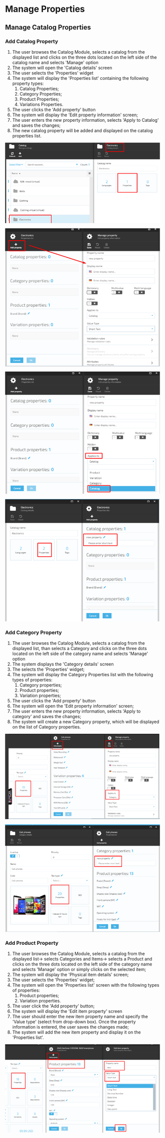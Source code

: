 # Manage Properties

## Manage Catalog Properties

### Add Catalog Property

1. The user browses the Catalog Module, selects a catalog from the displayed list and clicks on the three dots located on the left side of the catalog name and selects 'Manage' option
1. The system will open the 'Catalog details' screen
1. The user selects the 'Properties' widget
1. The system will display the 'Properties list' containing the following property types:
     1. Catalog Properties;
     1. Category Properties;
     1. Product Properties;
     1. Variations Properties.
1. The user clicks the 'Add property' button
1. The system will display the 'Edit property information' screen;
1. The user enters the new property information, selects 'Apply to Catalog' and saves the changes;
1. The new catalog property will be added and displayed on the catalog properties list.

![Fig. Catalog details](media/screen-catalog-details-properties.png)

![Fig. Add Catalog Property](media/screen-add-catalog-property.png)

![Fig. Property Applies to catalog](media/screen-property-applies-to-catalog.png)

![Fig. New Property Added](media/screen-new-catalog-property-added.png)

### Add Category Property

1. The user browses the Catalog Module, selects a catalog from the displayed list, than selects a Category and clicks on the three dots located on the left side of the category name and selects 'Manage' option
1. The system displays the 'Category details' screen
1. The selects the 'Properties' widget;
1. The system will display the Category Properties list with the following types of properties:
     1. Category properties;
     1. Product properties;
     1. Variation properties;
1. The user clicks the 'Add property' button
1. The system will open the 'Edit property information' screen;
1. The user enters the new property information, selects 'Apply to category' and saves the changes;
1. The system will create a new Category property, which will be displayed on the list of Category properties.

![Add Category Property](media/screen-add-category-property.png)

![New category Property added](media/screen-new-category-property-added.png)

### Add Product Property

1. The user browses the Catalog Module, selects a catalog from the displayed list-> selects  Categories and Items-> selects a Product and clicks on the three dots located on the left side of the category name and selects 'Manage' option or simply clicks on the selected item;
1. The system will display the 'Physical item details' screen;
1. The user selects the 'Properties' widget;
1. The system will open the 'Properties list' screen with the following types of properties: 
     1. Product properties;
     1. Variation properties.
1. The user click the 'Add property' button; 
1. The system will display the 'Edit item property' screen
1. The user should enter the new item property name and specify the 'Value type' (select from drop-down box). Once the property information is entered, the user saves the changes made;
1. The system will add the new item property and display it on the 'Properties list'.

![Add Product Property](media/screen-add-item-property.png)
